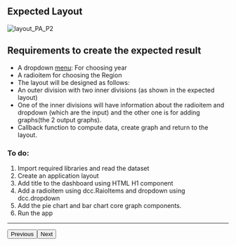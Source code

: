 <h2><span class="header-link octicon octicon-link"></span>Expected Layout</h2><p><img src="https://cf-courses-data.s3.us.cloud-object-storage.appdomain.cloud/IBMSkillsNetwork-DV0101EN-Coursera/images/practice_ass_layout.png" alt="layout_PA_P2" title="layout_PA_P2"></p>
<h2><span class="header-link octicon octicon-link"></span>Requirements to create the expected result</h2><ul>
<li>A dropdown <a href="https://dash.plotly.com/dash-core-components/dropdown" target="_blank" rel="noopener noreferrer">menu</a>: For choosing year</li><li>A radioitem for choosing the Region</li><li>The layout will be designed as follows:</li><li>An outer division with two inner divisions (as shown in the expected layout) </li><li>One of the inner divisions will have information about the radioitem and dropdown (which are the input) and the other one is for adding graphs(the 2 output   graphs).</li><li>Callback function to compute data, create graph and return to the layout.</li></ul>
<h3><span class="header-link octicon octicon-link"></span>To do:</h3><ol>
<li>Import required libraries and read the dataset</li><li>Create an application layout</li><li>Add title to the dashboard using HTML H1 component</li><li>Add a radioitem using dcc.RaioItems and dropdown using dcc.dropdown</li><li>Add the pie chart and bar chart core graph components.</li><li>Run the app</li></ol>
<hr>
<div class="page-footer"><button class="previous">Previous</button><button class="next">Next</button></div></div><div class="page" id="page-4" style="display: none;"><h1 class="pageTitle">Get the tool ready</h1>
<ol>
<li><p>Open a new terminal, by clicking on the menu bar and selecting <strong>Terminal</strong>-&gt;<strong>New Terminal</strong>, as in the image below.<br><img src="https://cf-courses-data.s3.us.cloud-object-storage.appdomain.cloud/IBMSkillsNetwork-DV0101EN-Coursera/images/terminal.png" alt="terminal" title="terminal"></p>
</li><li><p>Install python packages required to run the application. Copy and paste the below command to the terminal.</p>
</li></ol>
<pre class="prettyprint linenums prettyprinted" style="padding-right: 42px;"><ol class="formatted-line-numbers"><li>1</li></ol><ol class="linenums"><li class="L0"><code><span class="pln">pip3</span><span class="pun">.</span><span class="lit">8</span><span class="pln"> install setuptools</span></code></li></ol><button title="Copy" class="action-code-block copy-code-block one-line"><i class="fa fa-copy" aria-hidden="true"></i><span class="popuptext" id="md-code-block-copy-0">Copied!</span></button></pre>
<pre class="prettyprint linenums prettyprinted" style="padding-right: 42px;"><ol class="formatted-line-numbers"><li>1</li></ol><ol class="linenums"><li class="L0"><code><span class="pln">python3</span><span class="pun">.</span><span class="lit">8</span><span class="pln"> </span><span class="pun">-</span><span class="pln">m pip install packaging</span></code></li></ol><button title="Copy" class="action-code-block copy-code-block one-line"><i class="fa fa-copy" aria-hidden="true"></i><span class="popuptext" id="md-code-block-copy-1">Copied!</span></button></pre>
<pre class="prettyprint linenums prettyprinted" style="padding-right: 42px;"><ol class="formatted-line-numbers"><li>1</li></ol><ol class="linenums"><li class="L0"><code><span class="pln">python3</span><span class="pun">.</span><span class="lit">8</span><span class="pln"> </span><span class="pun">-</span><span class="pln">m pip install pandas dash</span></code></li></ol><button title="Copy" class="action-code-block copy-code-block one-line"><i class="fa fa-copy" aria-hidden="true"></i><span class="popuptext" id="md-code-block-copy-2">Copied!</span></button></pre>
<pre class="prettyprint linenums prettyprinted" style="padding-right: 42px;"><ol class="formatted-line-numbers"><li>1</li></ol><ol class="linenums"><li class="L0"><code><span class="pln">pip3 install httpx</span><span class="pun">==</span><span class="lit">0.20</span><span class="pln"> dash plotly</span></code></li></ol><button title="Copy" class="action-code-block copy-code-block one-line"><i class="fa fa-copy" aria-hidden="true"></i><span class="popuptext" id="md-code-block-copy-3">Copied!</span></button></pre>
<h2><span class="header-link octicon octicon-link"></span><img src="https://cf-courses-data.s3.us.cloud-object-storage.appdomain.cloud/IBMSkillsNetwork-DV0101EN-Coursera/images/packageinstall.PNG" alt="packageinstall" title="packageinstall"></h2><div class="page-footer"><button class="previous">Previous</button><button class="next">Next</button></div></div><div class="page" id="page-5" style="display: none;"><h1 class="pageTitle">Let's create the application</h1>
<ul>
<li>Create a new file called <code>Dash_wildfire.py</code></li></ul>
<p><img src="https://cf-courses-data.s3.us.cloud-object-storage.appdomain.cloud/IBMSkillsNetwork-DV0101EN-Coursera/images/filecreation.png" alt="filecreation" title="filecreation"></p>
<div class="page-footer"><button class="previous">Previous</button><button class="next">Next</button></div></div><div class="page" id="page-6" style="display: none;"><h1 class="pageTitle">Get the application skeleton</h1>
<p>You can use this as a base code to complete the task below.</p>
<h2><span class="header-link octicon octicon-link"></span>Structure of the skeleton file</h2><pre class="prettyprint linenums prettyprinted" style=""><ol class="formatted-line-numbers"><li>1</li><li>2</li><li>3</li><li>4</li><li>5</li><li>6</li><li>7</li><li>8</li><li>9</li><li>10</li><li>11</li><li>12</li><li>13</li><li>14</li><li>15</li><li>16</li><li>17</li><li>18</li><li>19</li><li>20</li><li>21</li><li>22</li><li>23</li><li>24</li><li>25</li><li>26</li><li>27</li><li>28</li><li>29</li><li>30</li><li>31</li><li>32</li><li>33</li><li>34</li><li>35</li><li>36</li><li>37</li><li>38</li><li>39</li><li>40</li><li>41</li><li>42</li><li>43</li><li>44</li><li>45</li><li>46</li><li>47</li><li>48</li><li>49</li><li>50</li><li>51</li><li>52</li><li>53</li><li>54</li><li>55</li><li>56</li><li>57</li><li>58</li><li>59</li><li>60</li><li>61</li><li>62</li><li>63</li><li>64</li><li>65</li><li>66</li><li>67</li><li>68</li><li>69</li><li>70</li><li>71</li><li>72</li><li>73</li><li>74</li><li>75</li><li>76</li><li>77</li><li>78</li><li>79</li><li>80</li><li>81</li><li>82</li><li>83</li><li>84</li><li>85</li><li>86</li><li>87</li><li>88</li><li>89</li><li>90</li><li>91</li><li>92</li></ol><ol class="linenums"><li class="L0"><code><span class="kwd">import</span><span class="pln"> pandas </span><span class="kwd">as</span><span class="pln"> pd</span></code></li><li class="L1"><code><span class="kwd">import</span><span class="pln"> dash</span></code></li><li class="L2"><code><span class="kwd">from</span><span class="pln"> dash </span><span class="kwd">import</span><span class="pln"> html</span><span class="pun">,</span><span class="pln"> dcc</span></code></li><li class="L3"><code><span class="kwd">from</span><span class="pln"> dash</span><span class="pun">.</span><span class="pln">dependencies </span><span class="kwd">import</span><span class="pln"> </span><span class="typ">Input</span><span class="pun">,</span><span class="pln"> </span><span class="typ">Output</span><span class="pun">,</span><span class="pln"> </span><span class="typ">State</span></code></li><li class="L4"><code><span class="kwd">import</span><span class="pln"> plotly</span><span class="pun">.</span><span class="pln">graph_objects </span><span class="kwd">as</span><span class="pln"> go</span></code></li><li class="L5"><code><span class="kwd">import</span><span class="pln"> plotly</span><span class="pun">.</span><span class="pln">express </span><span class="kwd">as</span><span class="pln"> px</span></code></li><li class="L6"><code><span class="kwd">from</span><span class="pln"> dash </span><span class="kwd">import</span><span class="pln"> no_update</span></code></li><li class="L7"><code><span class="kwd">import</span><span class="pln"> datetime </span><span class="kwd">as</span><span class="pln"> dt</span></code></li><li class="L8"><code></code></li><li class="L9"><code><span class="com">#Create app</span></code></li><li class="L0"><code></code></li><li class="L1"><code><span class="pln">app </span><span class="pun">=</span><span class="pln"> dash</span><span class="pun">.</span><span class="typ">Dash</span><span class="pun">(</span><span class="pln">__name__</span><span class="pun">)</span></code></li><li class="L2"><code></code></li><li class="L3"><code><span class="com"># Clear the layout and do not display exception till callback gets executed</span></code></li><li class="L4"><code><span class="pln">app</span><span class="pun">.</span><span class="pln">config</span><span class="pun">.</span><span class="pln">suppress_callback_exceptions </span><span class="pun">=</span><span class="pln"> </span><span class="kwd">True</span></code></li><li class="L5"><code></code></li><li class="L6"><code><span class="com"># Read the wildfire data into pandas dataframe</span></code></li><li class="L7"><code><span class="pln">df </span><span class="pun">=</span><span class="pln">  pd</span><span class="pun">.</span><span class="pln">read_csv</span><span class="pun">(</span><span class="str">'https://cf-courses-data.s3.us.cloud-object-storage.appdomain.cloud/IBMDeveloperSkillsNetwork-DV0101EN-SkillsNetwork/Data%20Files/Historical_Wildfires.csv'</span><span class="pun">)</span></code></li><li class="L8"><code></code></li><li class="L9"><code><span class="com">#Extract year and month from the date column</span></code></li><li class="L0"><code></code></li><li class="L1"><code><span class="pln">df</span><span class="pun">[</span><span class="str">'Month'</span><span class="pun">]</span><span class="pln"> </span><span class="pun">=</span><span class="pln"> pd</span><span class="pun">.</span><span class="pln">to_datetime</span><span class="pun">(</span><span class="pln">df</span><span class="pun">[</span><span class="str">'Date'</span><span class="pun">]).</span><span class="pln">dt</span><span class="pun">.</span><span class="pln">month_name</span><span class="pun">()</span><span class="pln"> </span><span class="com">#used for the names of the months</span></code></li><li class="L2"><code><span class="pln">df</span><span class="pun">[</span><span class="str">'Year'</span><span class="pun">]</span><span class="pln"> </span><span class="pun">=</span><span class="pln"> pd</span><span class="pun">.</span><span class="pln">to_datetime</span><span class="pun">(</span><span class="pln">df</span><span class="pun">[</span><span class="str">'Date'</span><span class="pun">]).</span><span class="pln">dt</span><span class="pun">.</span><span class="pln">year</span></code></li><li class="L3"><code></code></li><li class="L4"><code><span class="com">#Layout Section of Dash</span></code></li><li class="L5"><code></code></li><li class="L6"><code><span class="com">#Task 2.1 Add the Title to the Dashboard</span></code></li><li class="L7"><code><span class="pln">app</span><span class="pun">.</span><span class="pln">layout </span><span class="pun">=</span><span class="pln"> html</span><span class="pun">.</span><span class="typ">Div</span><span class="pun">(</span><span class="pln">children</span><span class="pun">=[</span><span class="pln">html</span><span class="pun">.</span><span class="pln">H1</span><span class="pun">(..................),</span></code></li><li class="L8"><code></code></li><li class="L9"><code><span class="com"># TASK 2.2: Add the radio items and a dropdown right below the first inner division</span></code></li><li class="L0"><code><span class="com">#outer division starts</span></code></li><li class="L1"><code><span class="pln">     html</span><span class="pun">.</span><span class="typ">Div</span><span class="pun">([</span></code></li><li class="L2"><code><span class="pln">                   </span><span class="com"># First inner divsion for  adding dropdown helper text for Selected Drive wheels</span></code></li><li class="L3"><code><span class="pln">                    html</span><span class="pun">.</span><span class="typ">Div</span><span class="pun">([</span></code></li><li class="L4"><code><span class="pln">                            html</span><span class="pun">.</span><span class="pln">H2</span><span class="pun">(.........),</span></code></li><li class="L5"><code></code></li><li class="L6"><code><span class="pln">                    </span><span class="com">#Radio items to select the region</span></code></li><li class="L7"><code><span class="pln">                    </span><span class="com">#dcc.RadioItems(['NSW',.....], value ='...', id='...',inline=True)]),</span></code></li><li class="L8"><code><span class="pln">                    dcc</span><span class="pun">.</span><span class="typ">RadioItems</span><span class="pun">([{</span><span class="str">"label"</span><span class="pun">:</span><span class="str">"New South Wales"</span><span class="pun">,</span><span class="str">"value"</span><span class="pun">:</span><span class="pln"> </span><span class="str">"NSW"</span><span class="pun">},</span></code></li><li class="L9"><code><span class="pln">                                    </span><span class="pun">{..........},</span></code></li><li class="L0"><code><span class="pln">                                    </span><span class="pun">{..........},</span></code></li><li class="L1"><code><span class="pln">                                    </span><span class="pun">{..........},</span></code></li><li class="L2"><code><span class="pln">                                    </span><span class="pun">{..........},</span></code></li><li class="L3"><code><span class="pln">                                    </span><span class="pun">{..........},</span></code></li><li class="L4"><code><span class="pln">                                    </span><span class="pun">{</span><span class="str">"label"</span><span class="pun">:</span><span class="str">"..."</span><span class="pun">,</span><span class="str">"value"</span><span class="pun">:</span><span class="pln"> </span><span class="pun">..}],</span><span class="pln"> value </span><span class="pun">=</span><span class="pln"> </span><span class="str">"..."</span><span class="pun">,</span><span class="pln"> id</span><span class="pun">=</span><span class="str">'.....,inline=True)]),</span></code></li><li class="L5"><code><span class="str">                    #Dropdown to select year</span></code></li><li class="L6"><code><span class="str">                    html.Div([</span></code></li><li class="L7"><code><span class="str">                            html.H2('</span><span class="pun">.........</span><span class="str">', style={...........}),</span></code></li><li class="L8"><code><span class="str">                        dcc.Dropdown(.....................)</span></code></li><li class="L9"><code><span class="str">                    ]),</span></code></li><li class="L0"><code><span class="str">#Second Inner division for adding 2 inner divisions for 2 output graphs</span></code></li><li class="L1"><code><span class="str">#TASK 2.3: Add two empty divisions for output inside the next inner division.</span></code></li><li class="L2"><code><span class="str">                    html.Div([</span></code></li><li class="L3"><code><span class="str">                </span></code></li><li class="L4"><code><span class="str">                        html.Div([ ], id='</span><span class="pun">........</span><span class="str">'),</span></code></li><li class="L5"><code><span class="str">                        html.Div([ ], id='</span><span class="pun">.........</span><span class="str">')</span></code></li><li class="L6"><code><span class="str">                    ], style={'</span><span class="pun">.........}),</span></code></li><li class="L7"><code></code></li><li class="L8"><code><span class="pln">    </span><span class="pun">])</span></code></li><li class="L9"><code><span class="pln">    </span><span class="com">#outer division ends</span></code></li><li class="L0"><code></code></li><li class="L1"><code><span class="pun">])</span></code></li><li class="L2"><code><span class="com">#layout ends</span></code></li><li class="L3"><code><span class="com">#TASK 2.4: Add the Ouput and input components inside the app.callback decorator.</span></code></li><li class="L4"><code><span class="com">#Place to add @app.callback Decorator</span></code></li><li class="L5"><code><span class="lit">@app</span><span class="pun">.</span><span class="pln">callback</span><span class="pun">([</span><span class="typ">Output</span><span class="pun">(</span><span class="pln">component_id</span><span class="pun">=..........,</span><span class="pln"> component_property</span><span class="pun">=..........),</span></code></li><li class="L6"><code><span class="pln">               </span><span class="typ">Output</span><span class="pun">(</span><span class="pln">component_id</span><span class="pun">=..........,</span><span class="pln"> component_property</span><span class="pun">=..........)],</span></code></li><li class="L7"><code><span class="pln">               </span><span class="pun">[</span><span class="typ">Input</span><span class="pun">(</span><span class="pln">component_id</span><span class="pun">=..........,</span><span class="pln"> component_property</span><span class="pun">=..........),</span></code></li><li class="L8"><code><span class="pln">                </span><span class="typ">Input</span><span class="pun">(</span><span class="pln">component_id</span><span class="pun">=..........,</span><span class="pln"> component_property</span><span class="pun">=..........)])</span></code></li><li class="L9"><code></code></li><li class="L0"><code><span class="pln">   </span></code></li><li class="L1"><code><span class="com">#TASK 2.5: Add the callback function.</span></code></li><li class="L2"><code><span class="com">#Place to define the callback function .</span></code></li><li class="L3"><code><span class="kwd">def</span><span class="pln"> reg_year_display</span><span class="pun">(</span><span class="pln">input_region</span><span class="pun">,</span><span class="pln">input_year</span><span class="pun">):</span></code></li><li class="L4"><code><span class="pln">    </span></code></li><li class="L5"><code><span class="pln">    </span><span class="com">#data</span></code></li><li class="L6"><code><span class="pln">   region_data </span><span class="pun">=</span><span class="pln"> df</span><span class="pun">[</span><span class="pln">df</span><span class="pun">[</span><span class="str">'Region'</span><span class="pun">]</span><span class="pln"> </span><span class="pun">==</span><span class="pln"> input_region</span><span class="pun">]</span></code></li><li class="L7"><code><span class="pln">   y_r_data </span><span class="pun">=</span><span class="pln"> region_data</span><span class="pun">[</span><span class="pln">region_data</span><span class="pun">[</span><span class="str">'Year'</span><span class="pun">]==</span><span class="pln">input_year</span><span class="pun">]</span></code></li><li class="L8"><code><span class="pln">    </span><span class="com">#Plot one - Monthly Average Estimated Fire Area</span></code></li><li class="L9"><code><span class="pln">   </span></code></li><li class="L0"><code><span class="pln">   est_data </span><span class="pun">=</span><span class="pln"> </span><span class="pun">.........................</span></code></li><li class="L1"><code><span class="pln">   fig1 </span><span class="pun">=</span><span class="pln"> px</span><span class="pun">.</span><span class="pln">pie</span><span class="pun">(..............,</span><span class="pln"> title</span><span class="pun">=</span><span class="str">"{} : Monthly Average Estimated Fire Area in year {}"</span><span class="pun">.</span><span class="pln">format</span><span class="pun">(</span><span class="pln">input_region</span><span class="pun">,</span><span class="pln">input_year</span><span class="pun">))</span></code></li><li class="L2"><code><span class="pln">   </span></code></li><li class="L3"><code><span class="pln">     </span><span class="com">#Plot two - Monthly Average Count of Pixels for Presumed Vegetation Fires</span></code></li><li class="L4"><code><span class="pln">   veg_data </span><span class="pun">=</span><span class="pln"> </span><span class="pun">.............................</span></code></li><li class="L5"><code><span class="pln">   fig2 </span><span class="pun">=</span><span class="pln"> px</span><span class="pun">.</span><span class="pln">bar</span><span class="pun">(...............,</span><span class="pln"> title</span><span class="pun">=</span><span class="str">'{} : Average Count of Pixels for Presumed Vegetation Fires in year {}'</span><span class="pun">.</span><span class="pln">format</span><span class="pun">(</span><span class="pln">input_region</span><span class="pun">,</span><span class="pln">input_year</span><span class="pun">))</span></code></li><li class="L6"><code><span class="pln">    </span></code></li><li class="L7"><code><span class="pln">   </span><span class="kwd">return</span><span class="pln"> </span><span class="pun">[.......,</span></code></li><li class="L8"><code><span class="pln">            </span><span class="pun">.........</span><span class="pln"> </span><span class="pun">]</span></code></li><li class="L9"><code></code></li><li class="L0"><code><span class="kwd">if</span><span class="pln"> __name__ </span><span class="pun">==</span><span class="pln"> </span><span class="str">'__main__'</span><span class="pun">:</span></code></li><li class="L1"><code><span class="pln">    app</span><span class="pun">.</span><span class="pln">run_server</span><span class="pun">()</span></code></li></ol><button title="Copy" class="action-code-block copy-code-block multiple-lines"><i class="fa fa-copy" aria-hidden="true"></i><span class="popuptext" id="md-code-block-copy-4">Copied!</span></button></pre>
<div class="page-footer"><button class="previous">Previous</button><button class="next">Next</button></div></div><div class="page" id="page-7" style="display: none;"><h1 class="pageTitle">TASK 2.1: Add title to the dashboard</h1>
<p>Update the <code>html.H1()</code> tag to hold the application title. </p>
<ul>
<li>Application title is <code>Australia Wildfire Dashboard</code></li><li>Use style parameter provided below to make the title <code>center</code> aligned, with color code <code>#503D36</code>, and font-size as <code>26</code></li></ul>
<pre class="prettyprint linenums prettyprinted" style=""><ol class="formatted-line-numbers"><li>1</li><li>2</li><li>3</li></ol><ol class="linenums"><li class="L0"><code><span class="pln">html</span><span class="pun">.</span><span class="pln">H1</span><span class="pun">(</span><span class="str">'Australia Wildfire Dashboard'</span><span class="pun">,</span><span class="pln"> </span></code></li><li class="L1"><code><span class="pln">                                style</span><span class="pun">={</span><span class="str">'textAlign'</span><span class="pun">:</span><span class="pln"> </span><span class="str">'center'</span><span class="pun">,</span><span class="pln"> </span><span class="str">'color'</span><span class="pun">:</span><span class="pln"> </span><span class="str">'#503D36'</span><span class="pun">,</span></code></li><li class="L2"><code><span class="pln">                                </span><span class="str">'font-size'</span><span class="pun">:</span><span class="pln"> </span><span class="lit">26</span><span class="pun">}),</span></code></li></ol><button title="Copy" class="action-code-block copy-code-block multiple-lines"><i class="fa fa-copy" aria-hidden="true"></i><span class="popuptext" id="md-code-block-copy-5">Copied!</span></button></pre>
<p>After updating the <code>html.H1()</code> with the application title, the <code>app.layout</code> will look like:</p>
<p><img src="https://cf-courses-data.s3.us.cloud-object-storage.appdomain.cloud/IBMSkillsNetwork-DV0101EN-Coursera/images/h1.png" alt=""></p>
<p>Reference Links:<br> <a href="https://dash.plotly.com/dash-html-components/h1">H1 component</a>    </p>
<p> <a href="https://dash.plotly.com/dash-html-components">Dash HTML Components</a>  </p>
<div class="page-footer"><button class="previous">Previous</button><button class="next">Next</button></div></div><div class="page" id="page-8" style="display: none;"><h1 class="pageTitle">TASK 2.2: Add the radio items and a dropdown right below the first inner division.</h1>
<p>Radio items to choose the <code>Region</code></p>
<p>The radio items work similar to the dropdown, you need to call dcc.RadioItems and pass the list of items. Make use of inline=True property to display the radio items in a horizontal line</p>
<ul>
<li>You can extract the regions from the dataframe using <code>df.Region.unque()</code> or pass the list of all regions directly as <code>['NSW','QL','SA','TA','VI','WA','NT']</code> . </li><li>Assign radioitems <code>id</code> as <code>region</code></li><li>Label as <code>Select Region</code></li><li>value as <code>NSW</code></li></ul>
<p>For your reference below are the abrivations used in the dataset for regions<br>    NSW - New South Wales<br>     NT 	- Northern Territory<br>       QL - Queensland<br>     SA 	- South Australia<br>       TA - Tasmania<br>       VI - Victoria<br>    WA - Western Australia<br>Read more on <a href="https://dash.plotly.com/dash-core-components/radioitems">RadioItems</a></p>
<pre class="prettyprint linenums prettyprinted" style=""><ol class="formatted-line-numbers"><li>1</li><li>2</li><li>3</li><li>4</li><li>5</li></ol><ol class="linenums"><li class="L0"><code><span class="pln"> html</span><span class="pun">.</span><span class="typ">Div</span><span class="pun">([</span></code></li><li class="L1"><code><span class="pln">          html</span><span class="pun">.</span><span class="pln">H2</span><span class="pun">(</span><span class="str">'Select Region:'</span><span class="pun">,</span><span class="pln"> style</span><span class="pun">={</span><span class="str">'margin-right'</span><span class="pun">:</span><span class="pln"> </span><span class="str">'2em'</span><span class="pun">}),</span></code></li><li class="L2"><code><span class="pln">             </span><span class="com">#Radio items to select the region</span></code></li><li class="L3"><code><span class="pln">             dcc</span><span class="pun">.</span><span class="typ">RadioItems</span><span class="pun">([</span><span class="str">'NSW'</span><span class="pun">,</span><span class="str">'QL'</span><span class="pun">,</span><span class="str">'SA'</span><span class="pun">,</span><span class="str">'TA'</span><span class="pun">,</span><span class="str">'VI'</span><span class="pun">,</span><span class="str">'WA'</span><span class="pun">],</span><span class="pln"> </span><span class="str">'NSW'</span><span class="pun">,</span><span class="pln"> id</span><span class="pun">=</span><span class="str">'region'</span><span class="pun">,</span><span class="kwd">inline</span><span class="pun">=</span><span class="kwd">True</span><span class="pun">)]),</span></code></li><li class="L4"><code><span class="pln">            </span></code></li></ol><button title="Copy" class="action-code-block copy-code-block multiple-lines"><i class="fa fa-copy" aria-hidden="true"></i><span class="popuptext" id="md-code-block-copy-6">Copied!</span></button></pre>
<ul>
<li>or you can use labels:value pair a well in raioditems as below</li></ul>
<pre class="prettyprint linenums prettyprinted" style=""><ol class="formatted-line-numbers"><li>1</li><li>2</li><li>3</li><li>4</li><li>5</li><li>6</li><li>7</li><li>8</li><li>9</li></ol><ol class="linenums"><li class="L0"><code><span class="com">#OR you can use labels:value pair a well in raioditems as below</span></code></li><li class="L1"><code><span class="pln">            </span><span class="com">#Radio items to select the region</span></code></li><li class="L2"><code><span class="pln">                    dcc</span><span class="pun">.</span><span class="typ">RadioItems</span><span class="pun">([{</span><span class="str">"label"</span><span class="pun">:</span><span class="str">"New South Wales"</span><span class="pun">,</span><span class="str">"value"</span><span class="pun">:</span><span class="pln"> </span><span class="str">"NSW"</span><span class="pun">},</span></code></li><li class="L3"><code><span class="pln">                                    </span><span class="pun">{</span><span class="str">"label"</span><span class="pun">:</span><span class="str">"Northern Territory"</span><span class="pun">,</span><span class="str">"value"</span><span class="pun">:</span><span class="pln"> </span><span class="str">"NT"</span><span class="pun">},</span></code></li><li class="L4"><code><span class="pln">                                    </span><span class="pun">{</span><span class="str">"label"</span><span class="pun">:</span><span class="str">"Queensland"</span><span class="pun">,</span><span class="str">"value"</span><span class="pun">:</span><span class="pln"> </span><span class="str">"QL"</span><span class="pun">},</span></code></li><li class="L5"><code><span class="pln">                                    </span><span class="pun">{</span><span class="str">"label"</span><span class="pun">:</span><span class="str">"South Australia"</span><span class="pun">,</span><span class="str">"value"</span><span class="pun">:</span><span class="pln"> </span><span class="str">"SA"</span><span class="pun">},</span></code></li><li class="L6"><code><span class="pln">                                    </span><span class="pun">{</span><span class="str">"label"</span><span class="pun">:</span><span class="str">"Tasmania"</span><span class="pun">,</span><span class="str">"value"</span><span class="pun">:</span><span class="pln"> </span><span class="str">"TA"</span><span class="pun">},</span></code></li><li class="L7"><code><span class="pln">                                    </span><span class="pun">{</span><span class="str">"label"</span><span class="pun">:</span><span class="str">"Victoria"</span><span class="pun">,</span><span class="str">"value"</span><span class="pun">:</span><span class="pln"> </span><span class="str">"VI"</span><span class="pun">},</span></code></li><li class="L8"><code><span class="pln">                                    </span><span class="pun">{</span><span class="str">"label"</span><span class="pun">:</span><span class="str">"Western Australia"</span><span class="pun">,</span><span class="str">"value"</span><span class="pun">:</span><span class="pln"> </span><span class="str">"WA"</span><span class="pun">}],</span><span class="str">"NSW"</span><span class="pun">,</span><span class="pln"> id</span><span class="pun">=</span><span class="str">'region'</span><span class="pun">,</span><span class="kwd">inline</span><span class="pun">=</span><span class="kwd">True</span><span class="pun">)]),</span></code></li></ol><button title="Copy" class="action-code-block copy-code-block multiple-lines"><i class="fa fa-copy" aria-hidden="true"></i><span class="popuptext" id="md-code-block-copy-7">Copied!</span></button></pre>
<hr>
<p>Dropdown to choose the <code>Year</code></p>
<ul>
<li>The dropdown has an <code>id</code> as <code>year</code>.</li><li>The label as  <code>Select Year</code> </li><li>The values allowed in the dropdown are years from <code>2005 to 2020</code></li><li>The default value when the dropdown is displayed is  <code>2005</code>.</li></ul>
<pre class="prettyprint linenums prettyprinted" style=""><ol class="formatted-line-numbers"><li>1</li><li>2</li><li>3</li><li>4</li><li>5</li></ol><ol class="linenums"><li class="L0"><code><span class="pln">            html</span><span class="pun">.</span><span class="typ">Div</span><span class="pun">([</span></code></li><li class="L1"><code><span class="pln">                        html</span><span class="pun">.</span><span class="pln">H2</span><span class="pun">(</span><span class="str">'Select Year:'</span><span class="pun">,</span><span class="pln"> style</span><span class="pun">={</span><span class="str">'margin-right'</span><span class="pun">:</span><span class="pln"> </span><span class="str">'2em'</span><span class="pun">}),</span></code></li><li class="L2"><code><span class="pln">                        dcc</span><span class="pun">.</span><span class="typ">Dropdown</span><span class="pun">(</span><span class="pln">df</span><span class="pun">.</span><span class="typ">Year</span><span class="pun">.</span><span class="pln">unique</span><span class="pun">(),</span><span class="pln"> value </span><span class="pun">=</span><span class="pln"> </span><span class="lit">2005</span><span class="pun">,</span><span class="pln">id</span><span class="pun">=</span><span class="str">'year'</span><span class="pun">)</span></code></li><li class="L3"><code><span class="pln">                        </span><span class="com">#notice the use of unique() from pandas to fetch the values of year from the dataframe for dropdown</span></code></li><li class="L4"><code><span class="pln">                    </span><span class="pun">]),</span></code></li></ol><button title="Copy" class="action-code-block copy-code-block multiple-lines"><i class="fa fa-copy" aria-hidden="true"></i><span class="popuptext" id="md-code-block-copy-8">Copied!</span></button></pre>
<p>Reference <a href="https://dash.plotly.com/dash-core-components/dropdown" target="_blank" rel="noopener noreferrer">link</a></p>
<hr>
<div class="page-footer"><button class="previous">Previous</button><button class="next">Next</button></div></div><div class="page" id="page-9" style="display: none;"><h1 class="pageTitle">TASK 2.3: Add two empty divisions for output inside the next inner division.</h1>
<ul>
<li><p>Use 2 <code>html.Div()</code> tags . </p>
</li><li><p>Provide division ids as <code>plot1</code> and <code>plot2</code>.</p>
</li></ul>
<pre class="prettyprint linenums prettyprinted" style=""><ol class="formatted-line-numbers"><li>1</li><li>2</li></ol><ol class="linenums"><li class="L0"><code><span class="pln">html</span><span class="pun">.</span><span class="typ">Div</span><span class="pun">([</span><span class="pln"> </span><span class="pun">],</span><span class="pln"> id</span><span class="pun">=</span><span class="str">'plot1'</span><span class="pun">),</span></code></li><li class="L1"><code><span class="pln">html</span><span class="pun">.</span><span class="typ">Div</span><span class="pun">([</span><span class="pln"> </span><span class="pun">],</span><span class="pln"> id</span><span class="pun">=</span><span class="str">'plot2'</span><span class="pun">)</span></code></li></ol><button title="Copy" class="action-code-block copy-code-block multiple-lines"><i class="fa fa-copy" aria-hidden="true"></i><span class="popuptext" id="md-code-block-copy-9">Copied!</span></button></pre>
<hr>
<div class="page-footer"><button class="previous">Previous</button><button class="next">Next</button></div></div><div class="page" id="page-10" style="display: none;"><h1 class="pageTitle">TASK 2.4: Add the Ouput and input components inside the app.callback decorator.</h1>
<ul>
<li>The <code>inputs</code> and <code>outputs</code> of our application’s interface are described declaratively as the arguments of <code>@app.callback</code> decorator.</li></ul>
<p>-In Dash, the <code>inputs</code> and <code>outputs</code> of our application are simply the properties of a particular component. </p>
<ul>
<li><p>In this example, we have two inputs:-<br>  - input for Region is the <code>value</code> property of the component that has the ID <code>region</code><br>  - input for Year is the <code>value</code> property of the component that has the ID <code>year</code></p>
</li><li><p>Our layout has 2 outputs so we need to create 2 output components.</p>
</li></ul>
<p>It is a list with 2 output parameters with component id and property. Here, the component property will be <code>children</code> as we have created empty division and passing in <code>dcc.Graph</code> (figure) after computation.</p>
<p>Component ids will be <code>plot1</code> , <code>plot2</code>.</p>
<pre class="prettyprint linenums prettyprinted" style=""><ol class="formatted-line-numbers"><li>1</li><li>2</li><li>3</li><li>4</li></ol><ol class="linenums"><li class="L0"><code><span class="lit">@app</span><span class="pun">.</span><span class="pln">callback</span><span class="pun">([</span><span class="typ">Output</span><span class="pun">(</span><span class="pln">component_id</span><span class="pun">=</span><span class="str">'plot1'</span><span class="pun">,</span><span class="pln"> component_property</span><span class="pun">=</span><span class="str">'children'</span><span class="pun">),</span></code></li><li class="L1"><code><span class="pln">               </span><span class="typ">Output</span><span class="pun">(</span><span class="pln">component_id</span><span class="pun">=</span><span class="str">'plot2'</span><span class="pun">,</span><span class="pln"> component_property</span><span class="pun">=</span><span class="str">'children'</span><span class="pun">)],</span></code></li><li class="L2"><code><span class="pln">               </span><span class="pun">[</span><span class="typ">Input</span><span class="pun">(</span><span class="pln">component_id</span><span class="pun">=</span><span class="str">'region'</span><span class="pun">,</span><span class="pln"> component_property</span><span class="pun">=</span><span class="str">'value'</span><span class="pun">),</span></code></li><li class="L3"><code><span class="pln">                </span><span class="typ">Input</span><span class="pun">(</span><span class="pln">component_id</span><span class="pun">=</span><span class="str">'year'</span><span class="pun">,</span><span class="pln"> component_property</span><span class="pun">=</span><span class="str">'value'</span><span class="pun">)])</span></code></li></ol><button title="Copy" class="action-code-block copy-code-block multiple-lines"><i class="fa fa-copy" aria-hidden="true"></i><span class="popuptext" id="md-code-block-copy-10">Copied!</span></button></pre>
<hr>
<div class="page-footer"><button class="previous">Previous</button><button class="next">Next</button></div></div><div class="page" id="page-11" style="display: none;"><h1 class="pageTitle">TASK 2.5: Add the callback function.</h1>
<ul>
<li>Whenever an input property changes, the function that the callback decorator wraps will get called automatically.</li><li>In this case let us define a function <code>reg_year_display()</code> which will be wrapped by our decorator.</li><li>The function first filters our dataframe <code>df</code> by the selected value of the region from the radio items and year  from the dropdown as follows</li><li><code>region_data = df[df['Region'] == input_region]</code> </li><li><code>y_r_data = region_data[region_data['Year']==input_year]</code></li><li>For pie chart on Monthly Average Estimated Fire Area: -<ul>
<li>Next we will group by the <code>Month</code> and calculate the mean <code>Estimated_fire_area</code> of the dataframe.</li><li>Use the <code>px.pie()</code> function to plot the pie chart</li></ul>
</li><li>For bar chart on Monthly Average Count of Pixels for Presumed Vegetation Fires: -<ul>
<li>Next we will group by the <code>Month</code> and calculate the mean <code>Count</code> of the dataframe.</li><li>Use the <code>px.bar()</code> function to plot the bar chart</li></ul>
</li></ul>
<pre class="prettyprint linenums prettyprinted" style=""><ol class="formatted-line-numbers"><li>1</li><li>2</li><li>3</li><li>4</li><li>5</li><li>6</li><li>7</li><li>8</li><li>9</li><li>10</li><li>11</li><li>12</li><li>13</li><li>14</li><li>15</li><li>16</li><li>17</li><li>18</li></ol><ol class="linenums"><li class="L0"><code><span class="kwd">def</span><span class="pln"> reg_year_display</span><span class="pun">(</span><span class="pln">input_region</span><span class="pun">,</span><span class="pln">input_year</span><span class="pun">):</span></code></li><li class="L1"><code><span class="pln">    </span></code></li><li class="L2"><code><span class="pln">    </span><span class="com">#data</span></code></li><li class="L3"><code><span class="pln">   region_data </span><span class="pun">=</span><span class="pln"> df</span><span class="pun">[</span><span class="pln">df</span><span class="pun">[</span><span class="str">'Region'</span><span class="pun">]</span><span class="pln"> </span><span class="pun">==</span><span class="pln"> input_region</span><span class="pun">]</span></code></li><li class="L4"><code><span class="pln">   y_r_data </span><span class="pun">=</span><span class="pln"> region_data</span><span class="pun">[</span><span class="pln">region_data</span><span class="pun">[</span><span class="str">'Year'</span><span class="pun">]==</span><span class="pln">input_year</span><span class="pun">]</span></code></li><li class="L5"><code><span class="pln">    </span><span class="com">#Plot one - Monthly Average Estimated Fire Area</span></code></li><li class="L6"><code><span class="pln">   </span></code></li><li class="L7"><code><span class="pln">   est_data </span><span class="pun">=</span><span class="pln"> y_r_data</span><span class="pun">.</span><span class="pln">groupby</span><span class="pun">(</span><span class="str">'Month'</span><span class="pun">)[</span><span class="str">'Estimated_fire_area'</span><span class="pun">].</span><span class="pln">mean</span><span class="pun">().</span><span class="pln">reset_index</span><span class="pun">()</span></code></li><li class="L8"><code><span class="pln"> </span></code></li><li class="L9"><code><span class="pln">   fig1 </span><span class="pun">=</span><span class="pln"> px</span><span class="pun">.</span><span class="pln">pie</span><span class="pun">(</span><span class="pln">est_data</span><span class="pun">,</span><span class="pln"> values</span><span class="pun">=</span><span class="str">'Estimated_fire_area'</span><span class="pun">,</span><span class="pln"> names</span><span class="pun">=</span><span class="str">'Month'</span><span class="pun">,</span><span class="pln"> title</span><span class="pun">=</span><span class="str">"{} : Monthly Average Estimated Fire Area in year {}"</span><span class="pun">.</span><span class="pln">format</span><span class="pun">(</span><span class="pln">input_region</span><span class="pun">,</span><span class="pln">input_year</span><span class="pun">))</span></code></li><li class="L0"><code><span class="pln">   </span></code></li><li class="L1"><code><span class="pln">     </span><span class="com">#Plot two - Monthly Average Count of Pixels for Presumed Vegetation Fires</span></code></li><li class="L2"><code><span class="pln">   veg_data </span><span class="pun">=</span><span class="pln"> y_r_data</span><span class="pun">.</span><span class="pln">groupby</span><span class="pun">(</span><span class="str">'Month'</span><span class="pun">)[</span><span class="str">'Count'</span><span class="pun">].</span><span class="pln">mean</span><span class="pun">().</span><span class="pln">reset_index</span><span class="pun">()</span></code></li><li class="L3"><code></code></li><li class="L4"><code><span class="pln">   fig2 </span><span class="pun">=</span><span class="pln"> px</span><span class="pun">.</span><span class="pln">bar</span><span class="pun">(</span><span class="pln">veg_data</span><span class="pun">,</span><span class="pln"> x</span><span class="pun">=</span><span class="str">'Month'</span><span class="pun">,</span><span class="pln"> y</span><span class="pun">=</span><span class="str">'Count'</span><span class="pun">,</span><span class="pln"> title</span><span class="pun">=</span><span class="str">'{} : Average Count of Pixels for Presumed Vegetation Fires in year {}'</span><span class="pun">.</span><span class="pln">format</span><span class="pun">(</span><span class="pln">input_region</span><span class="pun">,</span><span class="pln">input_year</span><span class="pun">))</span></code></li><li class="L5"><code><span class="pln">    </span></code></li><li class="L6"><code><span class="pln">   </span><span class="kwd">return</span><span class="pln"> </span><span class="pun">[</span><span class="pln">dcc</span><span class="pun">.</span><span class="typ">Graph</span><span class="pun">(</span><span class="pln">figure</span><span class="pun">=</span><span class="pln">fig1</span><span class="pun">),</span></code></li><li class="L7"><code><span class="pln">            dcc</span><span class="pun">.</span><span class="typ">Graph</span><span class="pun">(</span><span class="pln">figure</span><span class="pun">=</span><span class="pln">fig2</span><span class="pun">)</span><span class="pln"> </span><span class="pun">]</span></code></li></ol><button title="Copy" class="action-code-block copy-code-block multiple-lines"><i class="fa fa-copy" aria-hidden="true"></i><span class="popuptext" id="md-code-block-copy-11">Copied!</span></button></pre>
<ul>
<li>Finally we return the 2 figure objects <code>fig1</code> and <code>fig2</code>  in <code>dcc.Graph</code> method.</li><li>Once you have finished coding save your code.</li></ul>
<div class="page-footer"><button class="previous">Previous</button><button class="next">Next</button></div></div><div class="page" id="page-12" style="display: none;"><h1 class="pageTitle">Run the Application</h1>
<ul>
<li>Next Run the python file using the command</li></ul>
<pre class="prettyprint linenums prettyprinted" style="padding-right: 42px;"><ol class="formatted-line-numbers"><li>1</li></ol><ol class="linenums"><li class="L0"><code><span class="pln">python3</span><span class="pun">.</span><span class="lit">8</span><span class="pln"> </span><span class="typ">Dash_wildfire</span><span class="pun">.</span><span class="pln">py</span></code></li></ol><button title="Copy" class="action-code-block copy-code-block one-line"><i class="fa fa-copy" aria-hidden="true"></i><span class="popuptext" id="md-code-block-copy-12">Copied!</span></button></pre>
<ul>
<li>Observe the port number shown in the terminal.</li></ul>
<p><img src="https://cf-courses-data.s3.us.cloud-object-storage.appdomain.cloud/IBMSkillsNetwork-DV0101EN-Coursera/images/part2_launch.png" alt="port" title="port"></p>
<ul>
<li>Click on the <code>Launch Application</code> option from the menu bar.Provide the port number and click <code>OK</code></li></ul>
<p><img src="https://cf-courses-data.s3.us.cloud-object-storage.appdomain.cloud/IBMSkillsNetwork-DV0101EN-Coursera/images/launch1.png" alt="launch" title="launch"></p>
<p>Refer to the complete code <code>Dash_wildfire.py</code> here </p>
<pre class="prettyprint linenums prettyprinted" style=""><ol class="formatted-line-numbers"><li>1</li><li>2</li><li>3</li><li>4</li><li>5</li><li>6</li><li>7</li><li>8</li><li>9</li><li>10</li><li>11</li><li>12</li><li>13</li><li>14</li><li>15</li><li>16</li><li>17</li><li>18</li><li>19</li><li>20</li><li>21</li><li>22</li><li>23</li><li>24</li><li>25</li><li>26</li><li>27</li><li>28</li><li>29</li><li>30</li><li>31</li><li>32</li><li>33</li><li>34</li><li>35</li><li>36</li><li>37</li><li>38</li><li>39</li><li>40</li><li>41</li><li>42</li><li>43</li><li>44</li><li>45</li><li>46</li><li>47</li><li>48</li><li>49</li><li>50</li><li>51</li><li>52</li><li>53</li><li>54</li><li>55</li><li>56</li><li>57</li><li>58</li><li>59</li><li>60</li><li>61</li><li>62</li><li>63</li><li>64</li><li>65</li><li>66</li><li>67</li><li>68</li><li>69</li><li>70</li><li>71</li><li>72</li><li>73</li><li>74</li><li>75</li><li>76</li><li>77</li><li>78</li><li>79</li></ol><ol class="linenums"><li class="L0"><code><span class="kwd">import</span><span class="pln"> pandas </span><span class="kwd">as</span><span class="pln"> pd</span></code></li><li class="L1"><code><span class="kwd">import</span><span class="pln"> dash</span></code></li><li class="L2"><code><span class="kwd">from</span><span class="pln"> dash </span><span class="kwd">import</span><span class="pln"> html</span><span class="pun">,</span><span class="pln"> dcc</span></code></li><li class="L3"><code><span class="kwd">from</span><span class="pln"> dash</span><span class="pun">.</span><span class="pln">dependencies </span><span class="kwd">import</span><span class="pln"> </span><span class="typ">Input</span><span class="pun">,</span><span class="pln"> </span><span class="typ">Output</span><span class="pun">,</span><span class="pln"> </span><span class="typ">State</span></code></li><li class="L4"><code><span class="kwd">import</span><span class="pln"> plotly</span><span class="pun">.</span><span class="pln">graph_objects </span><span class="kwd">as</span><span class="pln"> go</span></code></li><li class="L5"><code><span class="kwd">import</span><span class="pln"> plotly</span><span class="pun">.</span><span class="pln">express </span><span class="kwd">as</span><span class="pln"> px</span></code></li><li class="L6"><code><span class="kwd">from</span><span class="pln"> dash </span><span class="kwd">import</span><span class="pln"> no_update</span></code></li><li class="L7"><code><span class="kwd">import</span><span class="pln"> datetime </span><span class="kwd">as</span><span class="pln"> dt</span></code></li><li class="L8"><code><span class="com">#Create app</span></code></li><li class="L9"><code><span class="pln">app </span><span class="pun">=</span><span class="pln"> dash</span><span class="pun">.</span><span class="typ">Dash</span><span class="pun">(</span><span class="pln">__name__</span><span class="pun">)</span></code></li><li class="L0"><code><span class="com">#Clear the layout and do not display exception till callback gets executed</span></code></li><li class="L1"><code><span class="pln">app</span><span class="pun">.</span><span class="pln">config</span><span class="pun">.</span><span class="pln">suppress_callback_exceptions </span><span class="pun">=</span><span class="pln"> </span><span class="kwd">True</span></code></li><li class="L2"><code><span class="com"># Read the wildfire data into pandas dataframe</span></code></li><li class="L3"><code><span class="pln">df </span><span class="pun">=</span><span class="pln">  pd</span><span class="pun">.</span><span class="pln">read_csv</span><span class="pun">(</span><span class="str">'https://cf-courses-data.s3.us.cloud-object-storage.appdomain.cloud/IBMDeveloperSkillsNetwork-DV0101EN-SkillsNetwork/Data%20Files/Historical_Wildfires.csv'</span><span class="pun">)</span></code></li><li class="L4"><code><span class="com">#Extract year and month from the date column</span></code></li><li class="L5"><code><span class="pln">df</span><span class="pun">[</span><span class="str">'Month'</span><span class="pun">]</span><span class="pln"> </span><span class="pun">=</span><span class="pln"> pd</span><span class="pun">.</span><span class="pln">to_datetime</span><span class="pun">(</span><span class="pln">df</span><span class="pun">[</span><span class="str">'Date'</span><span class="pun">]).</span><span class="pln">dt</span><span class="pun">.</span><span class="pln">month_name</span><span class="pun">()</span><span class="pln"> </span><span class="com">#used for the names of the months</span></code></li><li class="L6"><code><span class="pln">df</span><span class="pun">[</span><span class="str">'Year'</span><span class="pun">]</span><span class="pln"> </span><span class="pun">=</span><span class="pln"> pd</span><span class="pun">.</span><span class="pln">to_datetime</span><span class="pun">(</span><span class="pln">df</span><span class="pun">[</span><span class="str">'Date'</span><span class="pun">]).</span><span class="pln">dt</span><span class="pun">.</span><span class="pln">year</span></code></li><li class="L7"><code><span class="com">#Layout Section of Dash</span></code></li><li class="L8"><code><span class="com">#Task 1 Add the Title to the Dashboard</span></code></li><li class="L9"><code><span class="pln">app</span><span class="pun">.</span><span class="pln">layout </span><span class="pun">=</span><span class="pln"> html</span><span class="pun">.</span><span class="typ">Div</span><span class="pun">(</span><span class="pln">children</span><span class="pun">=[</span><span class="pln">html</span><span class="pun">.</span><span class="pln">H1</span><span class="pun">(</span><span class="str">'Australia Wildfire Dashboard'</span><span class="pun">,</span><span class="pln"> </span></code></li><li class="L0"><code><span class="pln">                                style</span><span class="pun">={</span><span class="str">'textAlign'</span><span class="pun">:</span><span class="pln"> </span><span class="str">'center'</span><span class="pun">,</span><span class="pln"> </span><span class="str">'color'</span><span class="pun">:</span><span class="pln"> </span><span class="str">'#503D36'</span><span class="pun">,</span></code></li><li class="L1"><code><span class="pln">                                </span><span class="str">'font-size'</span><span class="pun">:</span><span class="pln"> </span><span class="lit">26</span><span class="pun">}),</span></code></li><li class="L2"><code><span class="com"># TASK 2: Add the radio items and a dropdown right below the first inner division</span></code></li><li class="L3"><code><span class="pln">     </span><span class="com">#outer division starts</span></code></li><li class="L4"><code><span class="pln">     html</span><span class="pun">.</span><span class="typ">Div</span><span class="pun">([</span></code></li><li class="L5"><code><span class="pln">                   </span><span class="com"># First inner divsion for  adding dropdown helper text for Selected Drive wheels</span></code></li><li class="L6"><code><span class="pln">                    html</span><span class="pun">.</span><span class="typ">Div</span><span class="pun">([</span></code></li><li class="L7"><code><span class="pln">                            html</span><span class="pun">.</span><span class="pln">H2</span><span class="pun">(</span><span class="str">'Select Region:'</span><span class="pun">,</span><span class="pln"> style</span><span class="pun">={</span><span class="str">'margin-right'</span><span class="pun">:</span><span class="pln"> </span><span class="str">'2em'</span><span class="pun">}),</span></code></li><li class="L8"><code></code></li><li class="L9"><code><span class="pln">                    </span><span class="com">#Radio items to select the region</span></code></li><li class="L0"><code><span class="pln">                    </span><span class="com">#dcc.RadioItems(['NSW','QL','SA','TA','VI','WA'], 'NSW', id='region',inline=True)]),</span></code></li><li class="L1"><code><span class="pln">                    dcc</span><span class="pun">.</span><span class="typ">RadioItems</span><span class="pun">([{</span><span class="str">"label"</span><span class="pun">:</span><span class="str">"New South Wales"</span><span class="pun">,</span><span class="str">"value"</span><span class="pun">:</span><span class="pln"> </span><span class="str">"NSW"</span><span class="pun">},</span></code></li><li class="L2"><code><span class="pln">                                    </span><span class="pun">{</span><span class="str">"label"</span><span class="pun">:</span><span class="str">"Northern Territory"</span><span class="pun">,</span><span class="str">"value"</span><span class="pun">:</span><span class="pln"> </span><span class="str">"NT"</span><span class="pun">},</span></code></li><li class="L3"><code><span class="pln">                                    </span><span class="pun">{</span><span class="str">"label"</span><span class="pun">:</span><span class="str">"Queensland"</span><span class="pun">,</span><span class="str">"value"</span><span class="pun">:</span><span class="pln"> </span><span class="str">"QL"</span><span class="pun">},</span></code></li><li class="L4"><code><span class="pln">                                    </span><span class="pun">{</span><span class="str">"label"</span><span class="pun">:</span><span class="str">"South Australia"</span><span class="pun">,</span><span class="str">"value"</span><span class="pun">:</span><span class="pln"> </span><span class="str">"SA"</span><span class="pun">},</span></code></li><li class="L5"><code><span class="pln">                                    </span><span class="pun">{</span><span class="str">"label"</span><span class="pun">:</span><span class="str">"Tasmania"</span><span class="pun">,</span><span class="str">"value"</span><span class="pun">:</span><span class="pln"> </span><span class="str">"TA"</span><span class="pun">},</span></code></li><li class="L6"><code><span class="pln">                                    </span><span class="pun">{</span><span class="str">"label"</span><span class="pun">:</span><span class="str">"Victoria"</span><span class="pun">,</span><span class="str">"value"</span><span class="pun">:</span><span class="pln"> </span><span class="str">"VI"</span><span class="pun">},</span></code></li><li class="L7"><code><span class="pln">                                    </span><span class="pun">{</span><span class="str">"label"</span><span class="pun">:</span><span class="str">"Western Australia"</span><span class="pun">,</span><span class="str">"value"</span><span class="pun">:</span><span class="pln"> </span><span class="str">"WA"</span><span class="pun">}],</span><span class="str">"NSW"</span><span class="pun">,</span><span class="pln"> id</span><span class="pun">=</span><span class="str">'region'</span><span class="pun">,</span><span class="kwd">inline</span><span class="pun">=</span><span class="kwd">True</span><span class="pun">)]),</span></code></li><li class="L8"><code><span class="pln">                    </span><span class="com">#Dropdown to select year</span></code></li><li class="L9"><code><span class="pln">                    html</span><span class="pun">.</span><span class="typ">Div</span><span class="pun">([</span></code></li><li class="L0"><code><span class="pln">                            html</span><span class="pun">.</span><span class="pln">H2</span><span class="pun">(</span><span class="str">'Select Year:'</span><span class="pun">,</span><span class="pln"> style</span><span class="pun">={</span><span class="str">'margin-right'</span><span class="pun">:</span><span class="pln"> </span><span class="str">'2em'</span><span class="pun">}),</span></code></li><li class="L1"><code><span class="pln">                        dcc</span><span class="pun">.</span><span class="typ">Dropdown</span><span class="pun">(</span><span class="pln">df</span><span class="pun">.</span><span class="typ">Year</span><span class="pun">.</span><span class="pln">unique</span><span class="pun">(),</span><span class="pln"> value </span><span class="pun">=</span><span class="pln"> </span><span class="lit">2005</span><span class="pun">,</span><span class="pln">id</span><span class="pun">=</span><span class="str">'year'</span><span class="pun">)</span></code></li><li class="L2"><code><span class="pln">                    </span><span class="pun">]),</span></code></li><li class="L3"><code><span class="com">#TASK 3: Add two empty divisions for output inside the next inner division. </span></code></li><li class="L4"><code><span class="pln">         </span><span class="com">#Second Inner division for adding 2 inner divisions for 2 output graphs</span></code></li><li class="L5"><code><span class="pln">                    html</span><span class="pun">.</span><span class="typ">Div</span><span class="pun">([</span></code></li><li class="L6"><code><span class="pln">                </span></code></li><li class="L7"><code><span class="pln">                        html</span><span class="pun">.</span><span class="typ">Div</span><span class="pun">([</span><span class="pln"> </span><span class="pun">],</span><span class="pln"> id</span><span class="pun">=</span><span class="str">'plot1'</span><span class="pun">),</span></code></li><li class="L8"><code><span class="pln">                        html</span><span class="pun">.</span><span class="typ">Div</span><span class="pun">([</span><span class="pln"> </span><span class="pun">],</span><span class="pln"> id</span><span class="pun">=</span><span class="str">'plot2'</span><span class="pun">)</span></code></li><li class="L9"><code><span class="pln">                    </span><span class="pun">],</span><span class="pln"> style</span><span class="pun">={</span><span class="str">'display'</span><span class="pun">:</span><span class="pln"> </span><span class="str">'flex'</span><span class="pun">}),</span></code></li><li class="L0"><code></code></li><li class="L1"><code><span class="pln">    </span><span class="pun">])</span></code></li><li class="L2"><code><span class="pln">    </span><span class="com">#outer division ends</span></code></li><li class="L3"><code></code></li><li class="L4"><code><span class="pun">])</span></code></li><li class="L5"><code><span class="com">#layout ends</span></code></li><li class="L6"><code><span class="com">#TASK 4: Add the Ouput and input components inside the app.callback decorator.</span></code></li><li class="L7"><code><span class="com">#Place to add @app.callback Decorator</span></code></li><li class="L8"><code><span class="lit">@app</span><span class="pun">.</span><span class="pln">callback</span><span class="pun">([</span><span class="typ">Output</span><span class="pun">(</span><span class="pln">component_id</span><span class="pun">=</span><span class="str">'plot1'</span><span class="pun">,</span><span class="pln"> component_property</span><span class="pun">=</span><span class="str">'children'</span><span class="pun">),</span></code></li><li class="L9"><code><span class="pln">               </span><span class="typ">Output</span><span class="pun">(</span><span class="pln">component_id</span><span class="pun">=</span><span class="str">'plot2'</span><span class="pun">,</span><span class="pln"> component_property</span><span class="pun">=</span><span class="str">'children'</span><span class="pun">)],</span></code></li><li class="L0"><code><span class="pln">               </span><span class="pun">[</span><span class="typ">Input</span><span class="pun">(</span><span class="pln">component_id</span><span class="pun">=</span><span class="str">'region'</span><span class="pun">,</span><span class="pln"> component_property</span><span class="pun">=</span><span class="str">'value'</span><span class="pun">),</span></code></li><li class="L1"><code><span class="pln">                </span><span class="typ">Input</span><span class="pun">(</span><span class="pln">component_id</span><span class="pun">=</span><span class="str">'year'</span><span class="pun">,</span><span class="pln"> component_property</span><span class="pun">=</span><span class="str">'value'</span><span class="pun">)])</span></code></li><li class="L2"><code><span class="com">#TASK 5: Add the callback function.   </span></code></li><li class="L3"><code><span class="com">#Place to define the callback function .</span></code></li><li class="L4"><code><span class="kwd">def</span><span class="pln"> reg_year_display</span><span class="pun">(</span><span class="pln">input_region</span><span class="pun">,</span><span class="pln">input_year</span><span class="pun">):</span><span class="pln">  </span></code></li><li class="L5"><code><span class="pln">    </span><span class="com">#data</span></code></li><li class="L6"><code><span class="pln">   region_data </span><span class="pun">=</span><span class="pln"> df</span><span class="pun">[</span><span class="pln">df</span><span class="pun">[</span><span class="str">'Region'</span><span class="pun">]</span><span class="pln"> </span><span class="pun">==</span><span class="pln"> input_region</span><span class="pun">]</span></code></li><li class="L7"><code><span class="pln">   y_r_data </span><span class="pun">=</span><span class="pln"> region_data</span><span class="pun">[</span><span class="pln">region_data</span><span class="pun">[</span><span class="str">'Year'</span><span class="pun">]==</span><span class="pln">input_year</span><span class="pun">]</span></code></li><li class="L8"><code><span class="pln">    </span><span class="com">#Plot one - Monthly Average Estimated Fire Area   </span></code></li><li class="L9"><code><span class="pln">   est_data </span><span class="pun">=</span><span class="pln"> y_r_data</span><span class="pun">.</span><span class="pln">groupby</span><span class="pun">(</span><span class="str">'Month'</span><span class="pun">)[</span><span class="str">'Estimated_fire_area'</span><span class="pun">].</span><span class="pln">mean</span><span class="pun">().</span><span class="pln">reset_index</span><span class="pun">()</span></code></li><li class="L0"><code><span class="pln">   fig1 </span><span class="pun">=</span><span class="pln"> px</span><span class="pun">.</span><span class="pln">pie</span><span class="pun">(</span><span class="pln">est_data</span><span class="pun">,</span><span class="pln"> values</span><span class="pun">=</span><span class="str">'Estimated_fire_area'</span><span class="pun">,</span><span class="pln"> names</span><span class="pun">=</span><span class="str">'Month'</span><span class="pun">,</span><span class="pln"> title</span><span class="pun">=</span><span class="str">"{} : Monthly Average Estimated Fire Area in year {}"</span><span class="pun">.</span><span class="pln">format</span><span class="pun">(</span><span class="pln">input_region</span><span class="pun">,</span><span class="pln">input_year</span><span class="pun">))</span><span class="pln">   </span></code></li><li class="L1"><code><span class="pln">     </span><span class="com">#Plot two - Monthly Average Count of Pixels for Presumed Vegetation Fires</span></code></li><li class="L2"><code><span class="pln">   veg_data </span><span class="pun">=</span><span class="pln"> y_r_data</span><span class="pun">.</span><span class="pln">groupby</span><span class="pun">(</span><span class="str">'Month'</span><span class="pun">)[</span><span class="str">'Count'</span><span class="pun">].</span><span class="pln">mean</span><span class="pun">().</span><span class="pln">reset_index</span><span class="pun">()</span></code></li><li class="L3"><code><span class="pln">   fig2 </span><span class="pun">=</span><span class="pln"> px</span><span class="pun">.</span><span class="pln">bar</span><span class="pun">(</span><span class="pln">veg_data</span><span class="pun">,</span><span class="pln"> x</span><span class="pun">=</span><span class="str">'Month'</span><span class="pun">,</span><span class="pln"> y</span><span class="pun">=</span><span class="str">'Count'</span><span class="pun">,</span><span class="pln"> title</span><span class="pun">=</span><span class="str">'{} : Average Count of Pixels for Presumed Vegetation Fires in year {}'</span><span class="pun">.</span><span class="pln">format</span><span class="pun">(</span><span class="pln">input_region</span><span class="pun">,</span><span class="pln">input_year</span><span class="pun">))</span><span class="pln">    </span></code></li><li class="L4"><code><span class="pln">   </span><span class="kwd">return</span><span class="pln"> </span><span class="pun">[</span><span class="pln">dcc</span><span class="pun">.</span><span class="typ">Graph</span><span class="pun">(</span><span class="pln">figure</span><span class="pun">=</span><span class="pln">fig1</span><span class="pun">),</span></code></li><li class="L5"><code><span class="pln">            dcc</span><span class="pun">.</span><span class="typ">Graph</span><span class="pun">(</span><span class="pln">figure</span><span class="pun">=</span><span class="pln">fig2</span><span class="pun">)</span><span class="pln"> </span><span class="pun">]</span></code></li><li class="L6"><code><span class="kwd">if</span><span class="pln"> __name__ </span><span class="pun">==</span><span class="pln"> </span><span class="str">'__main__'</span><span class="pun">:</span></code></li><li class="L7"><code><span class="pln">    app</span><span class="pun">.</span><span class="pln">run_server</span><span class="pun">()</span></code></li><li class="L8"><code><span class="pln">    </span></code></li></ol><button title="Copy" class="action-code-block copy-code-block multiple-lines"><i class="fa fa-copy" aria-hidden="true"></i><span class="popuptext" id="md-code-block-copy-13">Copied!</span></button></pre>
<h4><span class="header-link octicon octicon-link"></span>Congratulations, you have successfully created dash application!</h4><h2><span class="header-link octicon octicon-link"></span>Author</h2><p><a href="https://www.linkedin.com/in/p-b28802262/" target="_blank" rel="noopener noreferrer">Dr. Pooja</a></p>


<h2><span class="header-link octicon octicon-link"></span></h2><h3> © IBM Corporation. All rights reserved. </h3><h3></h3><div class="page-footer"><button class="previous">Previous</button></div></div></div></div>
